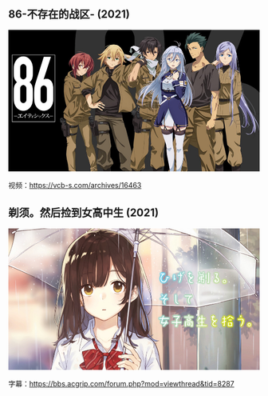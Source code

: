 ## 86-不存在的战区- (2021)

![](./86-%E4%B8%8D%E5%AD%98%E5%9C%A8%E7%9A%84%E6%88%98%E5%8C%BA-%20(2021)/landscape.jpg)

视频：https://vcb-s.com/archives/16463



## 剃须。然后捡到女高中生 (2021)

![](./%E5%89%83%E9%A1%BB%E3%80%82%E7%84%B6%E5%90%8E%E6%8D%A1%E5%88%B0%E5%A5%B3%E9%AB%98%E4%B8%AD%E7%94%9F%20(2021)/landscape.jpg)

字幕：https://bbs.acgrip.com/forum.php?mod=viewthread&tid=8287
